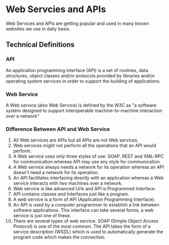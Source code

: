 # Web Servcies and APIs

Web Services and APIs are getting popular and used in many known websites we use in daily basis.

## Technical Definitions

### API
An application programming interface (API) is a set of routines, data structures, object classes and/or protocols provided by libraries and/or operating system services in order to support the building of applications.

### Web Service
A Web service (also Web Service) is defined by the W3C as "a software system designed to support interoperable machine-to-machine interaction over a network"



### Difference Between API and Web Service
1. All Web services are APIs but all APIs are not Web services.
2. Web services might not perform all the operations that an API would perform.
3. A Web service uses only three styles of use: SOAP, REST and XML-RPC for communication whereas API may use any style for communication.
4. A Web service always needs a network for its operation whereas an API doesn't need a network for its operation.
5. An API facilitates interfacing directly with an application whereas a Web service interacts with two machines over a network.
6. Web service is like advanced Urls and API is Programmed Interface.
7. API contains classes and Interfaces just like a program.
8. A web service is a form of API (Application Programming Interface).
9. An API is used by a computer programmer to establish a link between software applications. This interface can take several forms, a web service is just one of these.
10. There are several types of web service. SOAP (Simple Object Access Protocol) is one of the most common. The API takes the form of a service description (WSDL) which is used to automatically generate the program code which makes the connection.






